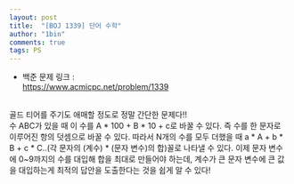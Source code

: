 ```yaml
---
layout: post
title:  "[BOJ 1339] 단어 수학"
author: "1bin"
comments: true
tags: PS
---
```


 * 백준 문제 링크 :   
  https://www.acmicpc.net/problem/1339   

<br>  
골드 티어를 주기도 애매할 정도로 정말 간단한 문제다!!  
<br>  
수 ABC가 있을 때 이 수를 A * 100 + B * 10 + c로 바꿀 수 있다. 즉 수를 한 문자로 이루어진 항의 덧셈으로 바꿀 수 있다.  
따라서 N개의 수를 모두 더했을 때 a * A + b * B + c * C..(각 문자의 (계수) * (문자 변수)의 합)꼴로 나타낼 수 있다.  
이제 문자 변수에 0~9까지의 수를 대입해 합을 최대로 만들어야 하는데, 계수가 큰 문자 변수에 큰 값을 대입하는게 최적의 답안을 도출한다는 것을 쉽게 알 수 있다!
<br>   
<script src="https://gist.github.com/1bin01/68630729201a4f02825d39cdaa06659c.js"></script>
